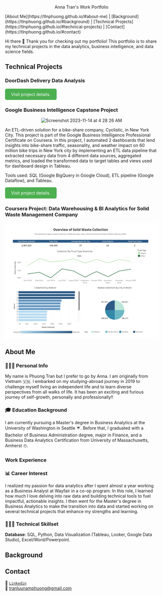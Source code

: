 <p align="center">
  Anna Tran's Work Portfolio
</p>

<p width=100%>
[About Me](https://tlnphuong.github.io/#about-me) | [Background](https://tlnphuong.github.io/#background) | [Technical Projects](https://tlnphuong.github.io/#technical-projects) | [Contact](https://tlnphuong.github.io/#contact)
</p>

Hi there 👋 Thank you for checking out my portfolio! This portfolio is to share my technical projects in the data analytics, business intelligence, and data science fields.

## Technical Projects
### **DoorDash Delivery Data Analysis**

  
<a href="https://tlnphuong.github.io/doordash-delivery-data-analysis.html" style="background-color: #4CAF50; color: white; padding: 10px 20px; text-align: center; text-decoration: none; display: inline-block; border-radius: 5px;">Visit project details.</a> 


### Google Business Intelligence Capstone Project
<p align="center">
<img width="576" alt="Screenshot 2023-11-14 at 4 28 26 AM" src="https://github.com/tlnphuong/tlnphuong.github.io/assets/76439999/a562835d-4db9-4a94-a5d2-421e5029c3fc">
</p>
An ETL-driven solution for a bike-share company, Cyclistic, in New York City. This project is part of the Google Business Intelligence Professional Certificate on Coursera. In this project, I automated 2 dashboards that lend insights into bike-share traffic, seasonality, and weather impact on 60 million bike trips in New York city by implementing an ETL data pipeline that extracted necessary data from 4 different data sources, aggregated metrics, and loaded the transformed data to target tables and views used for dashboard design in Tableau.

Tools used: SQL (Google BigQuery in Google Cloud), ETL pipeline (Google Dataflow), and Tableau.

<a href="https://tlnphuong.github.io/doordash-delivery-data-analysis.html" style="background-color: #4CAF50; color: white; padding: 10px 20px; text-align: center; text-decoration: none; display: inline-block; border-radius: 5px;">Visit project details.</a> 

### **Coursera Project: Data Warehousing & BI Analytics for Solid Waste Management Company**

   ![plot](../Data-Warehousing-Project/Tableau-Dashboard.png)
  
## About Me
### 👩🏻‍🏫 Personal Info
My name is Phuong Tran but I prefer to go by Anna. I am originally from Vietnam 🇻🇳. I embarked on my studying-abroad journey in 2019 to challenge myself living an independent life and to learn diverse perspectives from all walks of life. It has been an exciting and furious journey of self-growth, personally and professionally!!

### 🎓 Education Background
I am currently pursuing a Master's degree in Business Analytics at the University of Washington in Seattle ☔️. Before that, I graduated with a Bachelor of Business Administration degree, major in Finance, and a Business Data Analytics Certification from University of Massachusetts, Amherst ☃️.

### Work Experience

### 📊 Career Interest
I realized my passion for data analytics after I spent almost a year working as a Business Analyst at Wayfair in a co-op program. In this role, I learned how much I love delving into raw data and building technical tools to fuel impactful, actionable insights. I then went for the Master's degree in Business Analytics to make the transition into data and started working on several technical projects that enhance my strengths and learning.

### 👩🏻‍💻 Technical Skillset
**Database**:
 SQL, Python, Data Visualization (Tableau, Looker, Google Data Studio), Excel/Word/Powerpoint.

## Background

## **Contact**
🔗 [`Linkedin`](https://www.linkedin.com/in/anna-phuong-tran/) \
📩 tranluunamphuong@gmail.com








